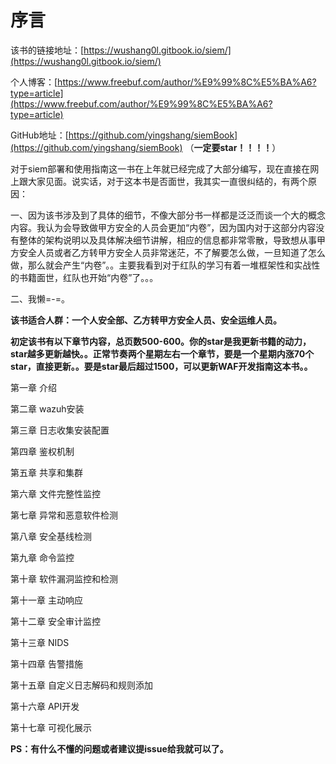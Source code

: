 # 序言

该书的链接地址：[https://wushang0l.gitbook.io/siem/](https://wushang0l.gitbook.io/siem/)

个人博客：[https://www.freebuf.com/author/%E9%99%8C%E5%BA%A6?type=article](https://www.freebuf.com/author/%E9%99%8C%E5%BA%A6?type=article)

GitHub地址：[https://github.com/yingshang/siemBook](https://github.com/yingshang/siemBook)          （**一定要star！！！！**）

对于siem部署和使用指南这一书在上年就已经完成了大部分编写，现在直接在网上跟大家见面。说实话，对于这本书是否面世，我其实一直很纠结的，有两个原因：

一、因为该书涉及到了具体的细节，不像大部分书一样都是泛泛而谈一个大的概念内容。我认为会导致做甲方安全的人员会更加“内卷”，因为国内对于这部分内容没有整体的架构说明以及具体解决细节讲解，相应的信息都非常零散，导致想从事甲方安全人员或者乙方转甲方安全人员非常迷茫，不了解要怎么做，一旦知道了怎么做，那么就会产生“内卷”。。主要我看到对于红队的学习有着一堆框架性和实战性的书籍面世，红队也开始“内卷”了。。。

二、我懒=-=。

**该书适合人群：一个人安全部、乙方转甲方安全人员、安全运维人员。**

**初定该书有以下章节内容，总页数500-600。你的star是我更新书籍的动力，star越多更新越快。。正常节奏两个星期左右一个章节，要是一个星期内涨70个star，直接更新。。要是star最后超过1500，可以更新WAF开发指南这本书。。**

第一章 介绍 

第二章 wazuh安装  

第三章 日志收集安装配置 

第四章 鉴权机制 

第五章 共享和集群

第六章 文件完整性监控 

第七章 异常和恶意软件检测 

第八章 安全基线检测

第九章 命令监控 

第十章 软件漏洞监控和检测

第十一章 主动响应

第十二章 安全审计监控

 第十三章 NIDS 

第十四章 告警措施 

第十五章 自定义日志解码和规则添加 

第十六章 API开发

第十七章 可视化展示



**PS：有什么不懂的问题或者建议提issue给我就可以了。**

